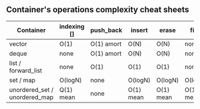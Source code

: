 ## Container's operations complexity cheat sheets

| Container | indexing [] | push_back | insert | erase | find |
|-----------|-------------|-----------|--------|-------|------|
|  vector   | O(1)        | O(1) amort| O(N)   | O(N)  |  none|
| deque | none | O(1) amort | O(N) | O(N) | none |
|list / forward_list| none | O(1) | O(1) | O(1) | none |
|set / map| O(logN) |none|O(logN)|O(logN)|O(logN)|
|unordered_set / unordered_map| Q(1) mean | none | O(1) mean| O(1) mean| O(1) mean|
